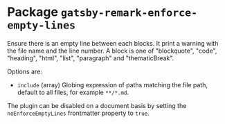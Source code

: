 
# Package `gatsby-remark-enforce-empty-lines`

Ensure there is an empty line between each blocks. It print a warning with the file name and the line number. A block is one of "blockquote", "code", "heading", "html", "list", "paragraph" and "thematicBreak".

Options are:

* `include` (array)
  Globing expression of paths matching the file path, default to all files, for example `**/*.md`.

The plugin can be disabled on a document basis by setting the `noEnforceEmptyLines` frontmatter property to `true`.
